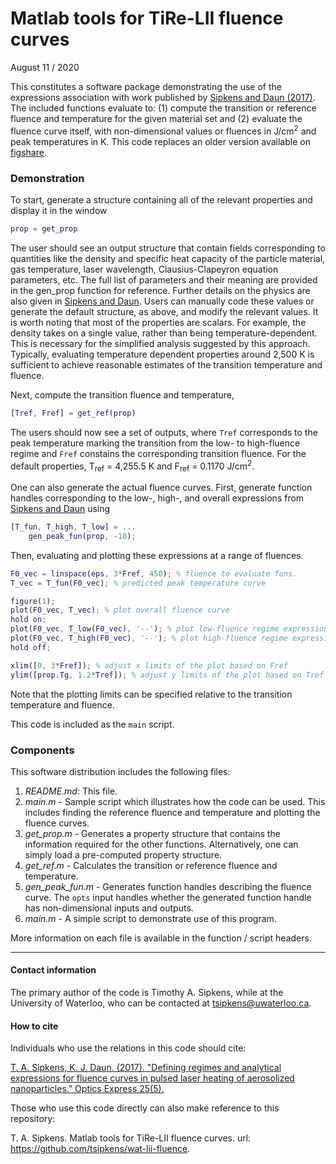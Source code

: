 # Matlab tools for TiRe-LII fluence curves

August 11 / 2020

This constitutes a software package demonstrating the use of the expressions association with work published by [Sipkens and Daun (2017)][1]. The included functions evaluate to: (1) compute the transition or reference fluence and temperature for the given material set and (2) evaluate the fluence curve itself, with non-dimensional values or fluences in J/cm<sup>2</sup> and peak temperatures in K. This code replaces an older version available on [figshare][2].  

### Demonstration

To start, generate a structure containing all of the relevant properties and display it in the window

```Matlab
prop = get_prop
```

The user should see an output structure that contain fields corresponding to quantities like the density and specific heat capacity of the particle material, gas temperature, laser wavelength, Clausius-Clapeyron equation parameters, etc. The full list of parameters and their meaning are provided in the gen_prop function for reference. Further details on the physics are also given in [Sipkens and Daun][1]. Users can manually code these values or generate the default structure, as above, and modify the relevant values. It is worth noting that most of the properties are scalars. For example, the density takes on a single value, rather than being temperature-dependent. This is necessary for the simplified analysis suggested by this approach. Typically, evaluating temperature dependent properties around 2,500 K is sufficient to achieve reasonable estimates of the transition temperature and fluence. 

Next, compute the transition fluence and temperature,

```Matlab
[Tref, Fref] = get_ref(prop)
```

The users should now see a set of outputs, where `Tref` corresponds to the peak temperature marking the transition from the low- to high-fluence regime and `Fref` constains the corresponding transition fluence. For the default properties, T<sub>ref</sub> =  4,255.5 K and F<sub>ref</sub> = 0.1170 J/cm<sup>2</sup>. 

One can also generate the actual fluence curves. First, generate function handles corresponding to the low-, high-, and overall expressions from [Sipkens and Daun][1] using

```Matlab
[T_fun, T_high, T_low] = ...
    gen_peak_fun(prop, -10);
```

Then, evaluating and plotting these expressions at a range of fluences. 

```Matlab
F0_vec = linspace(eps, 3*Fref, 450); % fluence to evaluate funs.
T_vec = T_fun(F0_vec); % predicted peak temperature curve

figure(1);
plot(F0_vec, T_vec); % plot overall fluence curve
hold on;
plot(F0_vec, T_low(F0_vec), '--'); % plot low-fluence regime expression
plot(F0_vec, T_high(F0_vec), '--'); % plot high-fluence regime expression
hold off;

xlim([0, 3*Fref]); % adjust x limits of the plot based on Fref
ylim([prop.Tg, 1.2*Tref]); % adjust y limits of the plot based on Tref
```

Note that the plotting limits can be specified relative to the transition temperature and fluence. 

This code is included as the `main` script. 

### Components

This software distribution includes the following files:

1. *README.md*: This file. 
2. *main.m* - Sample script which illustrates how the code can be used. This includes finding the reference fluence and temperature and plotting the fluence curves. 
3. *get_prop.m* - Generates a property structure that contains the information required for the other functions. Alternatively, one can simply load a pre-computed property structure. 
4. *get_ref.m* - Calculates the transition or reference fluence and temperature.
5. *gen_peak_fun.m* - Generates function handles describing the fluence curve. The `opts` input handles whether the generated function handle has non-dimensional inputs and outputs. 
6. *main.m* - A simple script to demonstrate use of this program. 

More information on each file is available in the function / script headers. 

---------

#### Contact information

The primary author of the code is Timothy A. Sipkens, while at the University of Waterloo, who can be contacted at tsipkens@uwaterloo.ca. 

#### How to cite

Individuals who use the relations in this code should cite:

[T. A. Sipkens, K. J. Daun. (2017). "Defining regimes and analytical expressions for fluence curves in pulsed laser heating of aerosolized nanoparticles." Optics Express 25(5).][1]

Those who use this code directly can also make reference to this repository:

T. A. Sipkens. Matlab tools for TiRe-LII fluence curves. url: https://github.com/tsipkens/wat-lii-fluence. 


[1]: https://doi.org/10.1364/OE.25.005684

[2]: https://figshare.com/articles/dataset/MATLAB_tools_for_TiRe-LII_fluence_curves/5513497